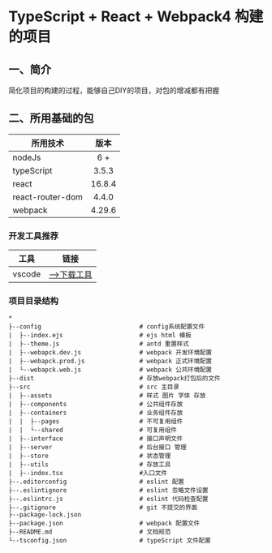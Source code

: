 #  TypeScript + React + Webpack4 构建的项目

## 一、简介
  简化项目的构建的过程，能够自己DIY的项目，对包的增减都有把握

## 二、所用基础的包
所用技术|版本|
---|:--:|
nodeJs           | 6 +
typeScript       | 3.5.3
react            | 16.8.4
react-router-dom | 4.4.0
webpack          | 4.29.6

### 开发工具推荐
工具|链接|
---|:--:|
vscode| [-->下载工具](https://code.visualstudio.com)

### 项目目录结构

```
*
├--config                           # config系统配置文件
|  ├--index.ejs                     # ejs html 模板
|  ├--theme.js                      # antd 重置样式
|  ├--webapck.dev.js                # webpack 开发环境配置
|  ├--webapck.prod.js               # webpack 正式环境配置
|  └--webapck.web.js                # webpack 公共环境配置
├--dist                             # 存放webpack打包后的文件
├--src                              # src 主目录
|  ├--assets                        # 样式 图片 字体 存放
|  ├--components                    # 公共组件存放
|  ├--containers                    # 业务组件存放
|  |  ├--pages                      # 不可复用组件
|  |  └--shared                     # 可复用组件
|  ├--interface                     # 接口声明文件
|  ├--server                        # 后台接口 管理
|  ├--store                         # 状态管理
|  ├--utils                         # 存放工具
|  ├--index.tsx                     #入口文件
├--.editorconfig                    # eslint 配置
├--.eslintignore                    # eslint 忽略文件设置
├--.eslintrc.js                     # eslint 代码检查配置
├--.gitignore                       # git 不提交的界面
├--package-lock.json
├--package.json                     # webpack 配置文件
├--README.md                        # 文档规范
└--tsconfig.json                    # typeScript 文件配置

```
